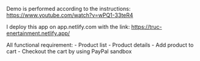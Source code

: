 Demo is performed according to the instructions: https://www.youtube.com/watch?v=wPQ1-33teR4

I deploy this app on app.netlify.com with the link: https://truc-enertainment.netlify.app/

All functional requirement:
    - Product list
    - Product details
    - Add product to cart
    - Checkout the cart by using PayPal sandbox
    
